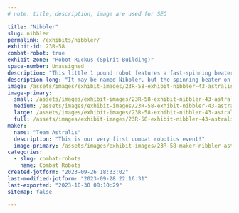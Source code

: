 ```yaml
---
# note: title, description, image are used for SEO

title: "Nibbler"
slug: nibbler
permalink: /exhibits/nibbler/
exhibit-id: 23R-58
combat-robot: true
exhibit-zone: "Robot Ruckus (Spirit Building)"
space-number: Unassigned
description: "This little 1 pound robot features a fast-spinning beater to nibble away at the competition!"
description-long: "It may be named Nibbler, but the spinning beater on the front of the robot will be taking big bites out of the competition!"
image: /assets/images/exhibit-images/23R-58-exhibit-nibbler-43-astralis-robotics-logo-8109-large.jpg
image-primary: 
  small: /assets/images/exhibit-images/23R-58-exhibit-nibbler-43-astralis-robotics-logo-8109-small.jpg
  medium: /assets/images/exhibit-images/23R-58-exhibit-nibbler-43-astralis-robotics-logo-8109-medium.jpg
  large: /assets/images/exhibit-images/23R-58-exhibit-nibbler-43-astralis-robotics-logo-8109-large.jpg
  full: /assets/images/exhibit-images/23R-58-exhibit-nibbler-43-astralis-robotics-logo-8109-full.jpg
maker: 
  name: "Team Astralis"
  description: "This is our very first combat robotics event!"
  image-primary: /assets/images/exhibit-images/23R-58-maker-nibbler-astralis-robotics-logo-medium.jpg
categories: 
  - slug: combat-robots
    name: Combat Robots
created-jotform: "2023-09-26 18:33:02"
last-modified-jotform: "2023-09-28 22:16:31"
last-exported: "2023-10-30 08:10:29"
sitemap: false

---
```

